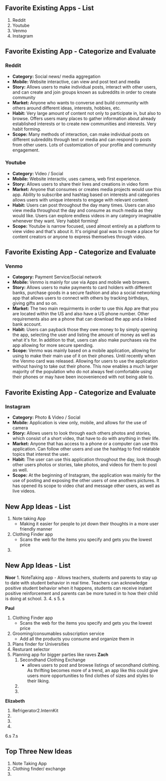 ## Favorite Existing Apps - List
1. Reddit 
2. Youtube
3. Venmo
4. Instagram

## Favorite Existing App - Categorize and Evaluate
### Reddit
* **Category:** Social news/ media aggregation
* **Mobile:** Website interactive, can view and post text and media
* **Story:** Allows users to make individual posts, interact with other users, and can create and join groups known as subreddits in order to create community
* **Market:** Anyone who wants to converse and build community with others around different ideas, interests, hobbies, etc.
* **Habit:** Very large amount of content not only to participate in, but also to browse. Offers users many places to gather information about already established interests or to create new communities and interests. Very habit forming.
* **Scope:** Many methods of interaction, can make individual posts on different subreddits through text or media and can respond to posts from other users. Lots of customization of your profile and community engagement.

### Youtube
   - **Category:** Video / Social 
   - **Mobile:** Website interactiv, uses camera, web first experience.
   - **Story:** Allows users to share their lives and creations in video form
   - **Market:** Anyone that consumes or creates media projects would use this app. Ability to subscribe and hashtag based on interests and categories allows users with unique interests to engage with relevant content.
   - **Habit:** Users can post throughout the day many times. Users can also view media throughout the day and consume as much media as they would like. Users can explore endless videos in any category imaginable whenever they want. Very habbit forming!
   - **Scope:** Youtube is narrow focused, used almost entirely as a platform to view video and that's about it. It's original goal was to create a place for content creators or anyone to express themselves through video.

## Favorite Existing App - Categorize and Evaluate
### Venmo
   - **Category:** Payment Service/Social network 
   - **Mobile:** Venmo is mainly for use via Apps and mobile web browers.
   - **Story:** Allows users to make payments to card holders with different banks, purchase goods in a secure fashion and also a social networking app that allows users to connect with others by tracking birthdays, giving gifts and so on.
   - **Market:** The two main requirments in order to use this App are that you are located within the US and also have a US phone number. Other requirements also are a phone that can download the app and a linked bank account.
   - **Habit:** Users can payback those they owe money to by simply opening the app, selecting the user and listing the amount of money as well as what it's for. In addition to that, users can also make purchases via the app allowing for more secure spending.
   - **Scope:** Venmo was mainly based on a mobile application, allowing for using to make their main use of it on their phones. Until recently when the Venmo card was released. Allowing for users to use the application without having to take out their phone. This now enables a much larger majority of the population who do not always feel comfortable using their phones or may have been incovenienced with not being able to.


## Favorite Existing App - Categorize and Evaluate
### Instagram
* **Category:** Photo & Video /  Social
* **Mobile:** Application is view only, mobile, and allows for the use of camera
* **Story:** Allows users to look through each others photos and stories, which consist of a short video, that have to do with anything in their life.
* **Market:** Anyone that has access to a phone or a computer can use this application. Can follow other users and use the hashtag to find relatable topics that interest the user.
* **Habit:** The user can use this application throughout the day, look though other users photos or stories, take photos, and videos for them to post as well.
* **Scope:** At the beginning of Instagram, the application was mainly for the use of posting and exposing the other users of one anothers pictures. It has opened its scope to video chat and message other users, as well as live videos.



## New App Ideas - List
1. Note taking App
   - Making it easier for people to jot down their thoughts in a more user friendly manner
2. Clothing Finder app
    * Scans the web for the items you specify and gets you the lowest price
3. 



## New App Ideas - List
**Noor**
    1. NoteTaking app
       - Allows teachers, students and parents to stay up to date with student behavior in real time. Teachers can acknowledge positive student behavior when it happens, students can receive instant positive reinforcement and parents can be more tuned in to how their child is doing at school.
    3. 
    4. s
    5. s

**Paul**
1. Clothing Finder app
    * Scans the web for the items you specify and gets you the lowest price 
3. Grooming/consumables subscription service
    * Add all the products you consume and organize them in  
5. Plans finder for Universities
6. Resturant selector 
7. Planning app for bigger parties like raves
**Zach**
    1. Secondhand Clothing Exchange
        - allows users to post and browse listings of secondhand clothing. As thrifting becomes more of a trend, an app like this could give users more opportunities to find clothes of sizes and styles to their liking.
    2. 
    3. 
**Elizabeth**
1. Refrigerator2.InternKit
3. 
4.
5. 
6.s
7.s


## Top Three New Ideas
1. Note Taking App
2. Clothing finder/ exchange
3. 
